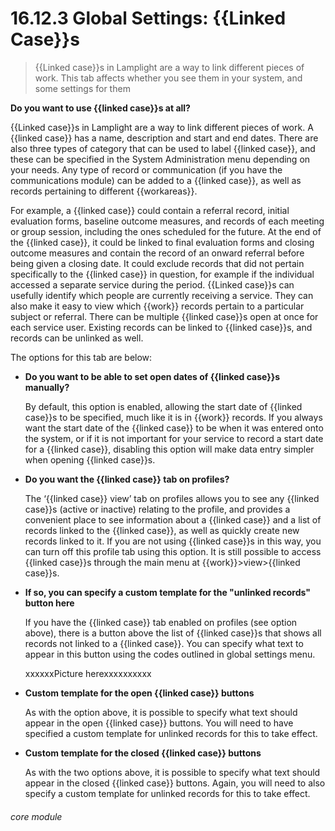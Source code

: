 # 16.12.3 Global Settings: {{Linked Case}}s

> {{Linked case}}s in Lamplight are a way to link different pieces of work. This tab affects whether you see them in your system, and some settings for them

**Do you want to use {{linked case}}s at all?**

{{Linked case}}s in Lamplight are a way to link different pieces of work. A {{linked case}} has a name, description and start and end dates. There are also three types of category that can be used to label {{linked case}}, and these can be specified in the System Administration menu depending on your needs. Any type of record or communication (if you have the communications module) can be added to a {{linked case}}, as well as records pertaining to different {{workareas}}.  

For example, a {{linked case}} could contain a referral record, initial evaluation forms, baseline outcome measures, and records of each meeting or group session, including the ones scheduled for the future. At the end of the {{linked case}}, it could be linked to final evaluation forms and closing outcome measures and contain the record of an onward referral before being given a closing date. It could exclude records that did not pertain specifically to the {{linked case}} in question, for example if the individual accessed a separate service during the period.
{{Linked case}}s can usefully identify which people are currently receiving a service. They can also make it easy to view which {{work}} records pertain to a particular subject or referral. There can be multiple {{linked case}}s open at once for each service user. Existing records can be linked to {{linked case}}s, and records can be unlinked as well.

The options for this tab are below:

- **Do you want to be able to set open dates of {{linked case}}s manually?**

   By default, this option is enabled, allowing the start date of {{linked case}}s to be specified, much like it is in {{work}} records. If you always want the start date of the {{linked case}} to be when it was entered onto the system, or if it is not important for your service to record a start date for a {{linked case}}, disabling this option will make data entry simpler when opening {{linked case}}s.
- **Do you want the {{linked case}} tab on profiles?**

   The ‘{{linked case}} view’ tab on profiles allows you to see any {{linked case}}s (active or inactive) relating to the profile, and provides a convenient place to see information about a {{linked case}} and a list of records linked to the {{linked case}}, as well as quickly create new records linked to it. If you are not using {{linked case}}s in this way, you can turn off this profile tab using this option. It is still possible to access {{linked case}}s through the main menu at {{work}}>view>{{linked case}}s.
   
 - **If so, you can specify a custom template for the "unlinked records" button here**

   If you have the {{linked case}} tab enabled on profiles (see option above), there is a button above the list of {{linked case}}s that shows all records not linked to a {{linked case}}. You can specify what text to appear in this button using the codes outlined in global settings menu.
   
   xxxxxxPicture herexxxxxxxxxx
 
- **Custom template for the open {{linked case}} buttons**

   As with the option above, it is possible to specify what text should appear in the open {{linked case}} buttons. You will need to have specified a custom template for unlinked records for this to take effect.
   
- **Custom template for the closed {{linked case}} buttons**

   As with the two options above, it is possible to specify what text should appear in the closed {{linked case}} buttons. Again, you will need to also specify a custom template for unlinked records for this to take effect.
   
   
###### core module
